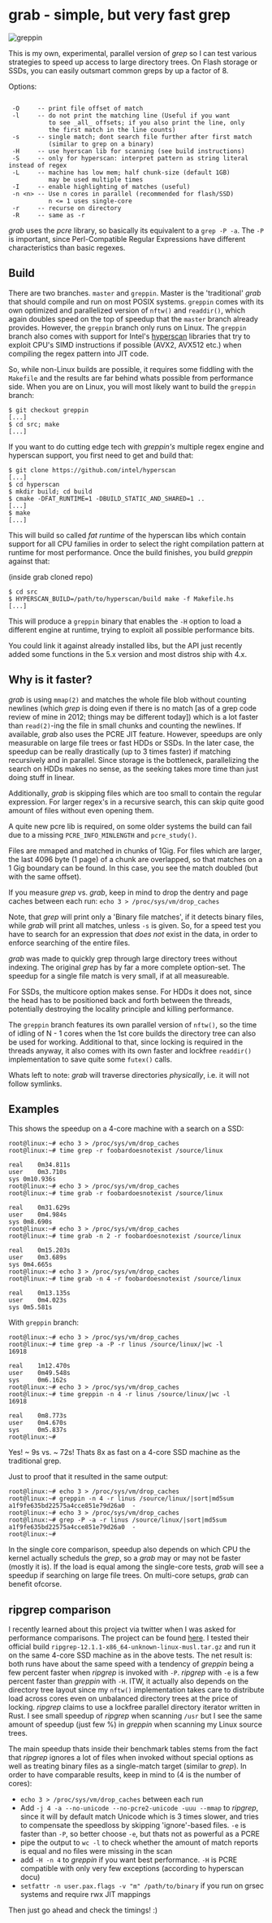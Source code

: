 grab - simple, but very fast grep
=================================


![greppin](https://github.com/stealth/grab/blob/greppin/pic/greppin.jpg)


This is my own, experimental, parallel version of _grep_ so I can test
various strategies to speed up access to large directory trees.
On Flash storage or SSDs, you can easily outsmart common greps by up
a factor of 8.

Options:

```

 -O     -- print file offset of match
 -l     -- do not print the matching line (Useful if you want
           to see _all_ offsets; if you also print the line, only
           the first match in the line counts)
 -s     -- single match; dont search file further after first match
           (similar to grep on a binary)
 -H     -- use hyerscan lib for scanning (see build instructions)
 -S     -- only for hyperscan: interpret pattern as string literal instead of regex
 -L     -- machine has low mem; half chunk-size (default 1GB)
           may be used multiple times
 -I     -- enable highlighting of matches (useful)
 -n <n> -- Use n cores in parallel (recommended for flash/SSD)
           n <= 1 uses single-core
 -r     -- recurse on directory
 -R     -- same as -r

```


_grab_ uses the _pcre_ library, so basically its equivalent to a `grep -P -a`.
The `-P` is important, since Perl-Compatible Regular Expressions have different
characteristics than basic regexes.


Build
-----

There are two branches. `master` and `greppin`. Master is the 'traditional'
*grab* that should compile and run on most POSIX systems. `greppin` comes with
its own optimized and parallelized version of `nftw()` and `readdir()`, which
again doubles speed on the top of speedup that the `master` branch already
provides. However, the `greppin` branch only runs on Linux. The `greppin`
branch also comes with support for Intel's [hyperscan](https://www.hyperscan.io)
libraries that try to exploit CPU's SIMD instructions if possible (AVX2, AVX512 etc.)
when compiling the regex pattern into JIT code.

So, while non-Linux builds are possible, it requires some fiddling with the `Makefile`
and the results are far behind whats possible from performance side. When you are
on Linux, you will most likely want to build the `greppin` branch:

```
$ git checkout greppin
[...]
$ cd src; make
[...]
```

If you want to do cutting edge tech with _greppin's_ multiple regex engine and hyperscan
support, you first need to get and build that:

```
$ git clone https://github.com/intel/hyperscan
[...]
$ cd hyperscan
$ mkdir build; cd build
$ cmake -DFAT_RUNTIME=1 -DBUILD_STATIC_AND_SHARED=1 ..
[...]
$ make
[...]
```

This will build so called *fat runtime* of the hyperscan libs which contain support
for all CPU families in order to select the right compilation pattern at runtime
for most performance. Once the build finishes, you build _greppin_ against that:

(inside grab cloned repo)
```
$ cd src
$ HYPERSCAN_BUILD=/path/to/hyperscan/build make -f Makefile.hs
[...]
```

This will produce a `greppin` binary that enables the `-H` option to load
a different engine at runtime, trying to exploit all possible performance bits.

You could link it against already installed libs, but the API just recently
added some functions in the 5.x version and most distros ship with 4.x.


Why is it faster?
-----------------

_grab_ is using `mmap(2)` and matches the whole file blob
without counting newlines (which _grep_ is doing even if there is no match
[as of a grep code review of mine in 2012; things may be different today])
which is a lot faster than `read(2)`-ing the file in small chunks and counting the
newlines. If available, _grab_ also uses the PCRE JIT feature.
However, speedups are only measurable on large file trees or fast HDDs or SSDs.
In the later case, the speedup can be really drastically (up to 3 times faster)
if matching recursively and in parallel. Since storage is the bottleneck,
parallelizing the search on HDDs makes no sense, as the seeking takes more time
than just doing stuff in linear.

Additionally, _grab_ is skipping files which are too small to contain the
regular expression. For larger regex's in a recursive search, this can
skip quite good amount of files without even opening them.

A quite new pcre lib is required, on some older systems the build can fail
due to a missing `PCRE_INFO_MINLENGTH` and `pcre_study()`.

Files are mmaped and matched in chunks of 1Gig. For files which are larger,
the last 4096 byte (1 page) of a chunk are overlapped, so that matches on a 1 Gig
boundary can be found. In this case, you see the match doubled (but with the
same offset).

If you measure _grep_ vs. _grab_, keep in mind to drop the dentry and page
caches between each run: `echo 3 > /proc/sys/vm/drop_caches`

Note, that _grep_ will print only a 'Binary file matches', if it detects binary
files, while _grab_ will print all matches, unless `-s` is given. So, for a
speed test you have to search for an expression that *does not* exist in the data,
in order to enforce searching of the entire files.

_grab_ was made to quickly grep through large directory trees without indexing.
The original _grep_ has by far a more complete option-set. The speedup
for a single file match is very small, if at all measureable.

For SSDs, the multicore option makes sense. For HDDs it does not, since
the head has to be positioned back and forth between the threads, potentially
destroying the locality principle and killing performance.

The `greppin` branch features its own parallel version of `nftw()`, so the time
of idling of N - 1 cores when the 1st core builds the directory tree can also
be used for working. Additional to that, since locking is required in the
threads anyway, it also comes with its own faster and lockfree `readdir()` implementation
to save quite some `futex()` calls.

Whats left to note: _grab_ will traverse directories _physically_, i.e. it will not follow
symlinks.


Examples
--------

This shows the speedup on a 4-core machine with a search on a SSD:


```
root@linux:~# echo 3 > /proc/sys/vm/drop_caches
root@linux:~# time grep -r foobardoesnotexist /source/linux

real	0m34.811s
user	0m3.710s
sys	0m10.936s
root@linux:~# echo 3 > /proc/sys/vm/drop_caches
root@linux:~# time grab -r foobardoesnotexist /source/linux

real	0m31.629s
user	0m4.984s
sys	0m8.690s
root@linux:~# echo 3 > /proc/sys/vm/drop_caches
root@linux:~# time grab -n 2 -r foobardoesnotexist /source/linux

real	0m15.203s
user	0m3.689s
sys	0m4.665s
root@linux:~# echo 3 > /proc/sys/vm/drop_caches
root@linux:~# time grab -n 4 -r foobardoesnotexist /source/linux

real	0m13.135s
user	0m4.023s
sys	0m5.581s
```

With `greppin` branch:

```
root@linux:~# echo 3 > /proc/sys/vm/drop_caches
root@linux:~# time grep -a -P -r linus /source/linux/|wc -l
16918

real    1m12.470s
user    0m49.548s
sys     0m6.162s
root@linux:~# echo 3 > /proc/sys/vm/drop_caches
root@linux:~# time greppin -n 4 -r linus /source/linux/|wc -l
16918

real    0m8.773s
user    0m4.670s
sys     0m5.837s
root@linux:~#
```

Yes! ~ 9s vs. ~ 72s! Thats 8x as fast on a 4-core SSD machine as the traditional grep.

Just to proof that it resulted in the same output:

```
root@linux:~# echo 3 > /proc/sys/vm/drop_caches
root@linux:~# greppin -n 4 -r linus /source/linux/|sort|md5sum
a1f9fe635bd22575a4cce851e79d26a0  -
root@linux:~# echo 3 > /proc/sys/vm/drop_caches
root@linux:~# grep -P -a -r linus /source/linux/|sort|md5sum
a1f9fe635bd22575a4cce851e79d26a0  -
root@linux:~#
```


In the single core comparison, speedup also depends on which CPU the kernel
actually scheduls the _grep_, so a _grab_ may or may not be faster (mostly it is).
If the load is equal among the single-core tests, _grab_ will see a speedup if
searching on large file trees. On multi-core setups, _grab_ can benefit ofcorse.


ripgrep comparison
------------------

I recently learned about this project via twitter when I was asked for performance
comparisons. The project can be found [here](https://github.com/BurntSushi/ripgrep).
I tested their official build `ripgrep-12.1.1-x86_64-unknown-linux-musl.tar.gz`
and run it on the same 4-core SSD machine as in the above tests. The net result is:
both runs have about the same speed with a tendency of _greppin_ being a few percent faster
when _ripgrep_ is invoked with `-P`. _ripgrep_ with `-e` is a few percent faster
than _greppin_ with `-H`.
ITW, it actually also depends on the directory tree layout since my `nftw()`
implementation takes care to distribute load across cores even on unbalanced directory trees
at the price of locking. _ripgrep_ claims to use a lockfree parallel directory iterator
written in Rust. I see small speedup of _ripgrep_ when scanning `/usr` but I see
the same amount of speedup (just few %) in _greppin_ when scanning my Linux source
trees.

The main speedup thats inside their benchmark tables stems from the fact that _ripgrep_
ignores a lot of files when invoked without special options as well as treating
binary files as a single-match target (similar to _grep_). In order to have
comparable results, keep in mind to (4 is the number of cores):

* `echo 3 > /proc/sys/vm/drop_caches` between each run
* Add `-j 4 -a --no-unicode --no-pcre2-unicode -uuu --mmap` to _ripgrep_, since
  it will by default match Unicode which is 3 times slower, and tries to compensate
  the speedloss by skipping 'ignore'-based files. `-e` is faster than `-P`,
  so better choose `-e`, but thats not as powerful as a PCRE
* pipe the output to `wc -l` to check whether the amount of match reports is equal
  and no files were missing in the scan
* add `-H -n 4` to _greppin_ if you want best performance. `-H` is PCRE compatible
  with only very few exceptions (according to hyperscan docu)
* `setfattr -n user.pax.flags -v "m" /path/to/binary` if you run on grsec systems
  and require rwx JIT mappings

Then just go ahead and check the timings! :)

